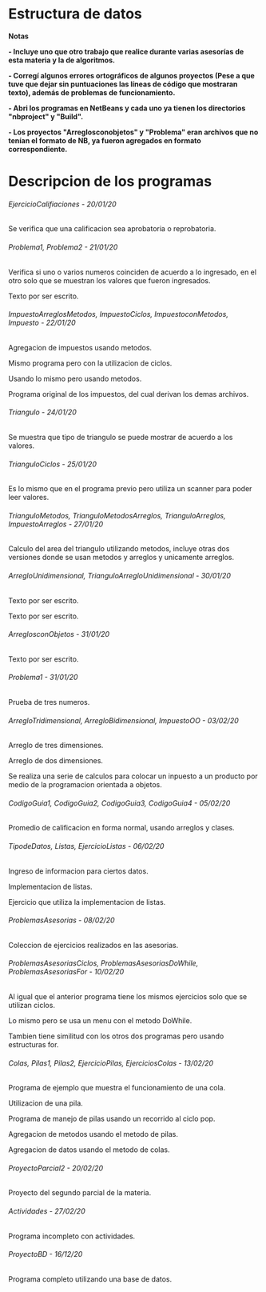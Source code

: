 # Estructura de datos

<!----Notas---->
**Notas**

**- Incluye uno que otro trabajo que realice durante varias asesorías de esta materia y la de algoritmos.**

**- Corregí algunos errores ortográficos de algunos proyectos (Pese a que tuve que dejar sin puntuaciones las líneas de código que mostraran texto), además de problemas de funcionamiento.**

**- Abri los programas en NetBeans y cada uno ya tienen los directorios "nbproject" y "Build".**

**- Los proyectos "Arreglosconobjetos" y "Problema" eran archivos que no tenían el formato de NB, ya fueron agregados en formato correspondiente.**
<!----Separador de las notas---->

<!----Directorio con descripcion de los programas---->
# Descripcion de los programas
###### EjercicioCalifiaciones - 20/01/20
Se verifica que una calificacion sea aprobatoria o reprobatoria.

<!----Separador---->

###### Problema1, Problema2 - 21/01/20
Verifica si uno o varios numeros coinciden de acuerdo a lo ingresado, en el otro solo que se muestran los valores que fueron ingresados.

<!----Separador---->

Texto por ser escrito.

<!----Separador---->

###### ImpuestoArreglosMetodos, ImpuestoCiclos, ImpuestoconMetodos, Impuesto - 22/01/20
Agregacion de impuestos usando metodos.

<!----Separador---->

Mismo programa pero con la utilizacion de ciclos.

<!----Separador---->

Usando lo mismo pero usando metodos.

<!----Separador---->

Programa original de los impuestos, del cual derivan los demas archivos.

<!----Separador---->

###### Triangulo - 24/01/20
Se muestra que tipo de triangulo se puede mostrar de acuerdo a los valores.

<!----Separador---->

###### TrianguloCiclos - 25/01/20
Es lo mismo que en el programa previo pero utiliza un scanner para poder leer valores.

<!----Separador---->

###### TrianguloMetodos, TrianguloMetodosArreglos, TrianguloArreglos, ImpuestoArreglos - 27/01/20
Calculo del area del triangulo utilizando metodos, incluye otras dos versiones donde se usan metodos y arreglos y unicamente arreglos.

###### ArregloUnidimensional, TrianguloArregloUnidimensional - 30/01/20
Texto por ser escrito.

<!----Separador---->

Texto por ser escrito.

<!----Separador---->

###### ArreglosconObjetos - 31/01/20
Texto por ser escrito.

<!----Separador---->

###### Problema1 - 31/01/20
Prueba de tres numeros.

<!----Separador---->

###### ArregloTridimensional, ArregloBidimensional, ImpuestoOO - 03/02/20
Arreglo de tres dimensiones.

<!----Separador---->

Arreglo de dos dimensiones.

<!----Separador---->

Se realiza una serie de calculos para colocar un inpuesto a un producto por medio de la programacion orientada a objetos.

<!----Separador---->

###### CodigoGuia1, CodigoGuia2, CodigoGuia3, CodigoGuia4 - 05/02/20
Promedio de calificacion en forma normal, usando arreglos y clases.

<!----Separador---->

###### TipodeDatos, Listas, EjercicioListas - 06/02/20
Ingreso de informacion para ciertos datos.

<!----Separador---->

Implementacion de listas.

<!----Separador---->

Ejercicio que utiliza la implementacion de listas.

<!----Separador---->

###### ProblemasAsesorias - 08/02/20
Coleccion de ejercicios realizados en las asesorias.

<!----Separador---->

###### ProblemasAsesoriasCiclos, ProblemasAsesoriasDoWhile, ProblemasAsesoriasFor - 10/02/20
Al igual que el anterior programa tiene los mismos ejercicios solo que se utilizan ciclos.

<!----Separador---->

Lo mismo pero se usa un menu con el metodo DoWhile.

<!----Separador---->

Tambien tiene similitud con los otros dos programas pero usando estructuras for.

<!----Separador---->

###### Colas, Pilas1, Pilas2, EjercicioPilas, EjerciciosColas - 13/02/20
Programa de ejemplo que muestra el funcionamiento de una cola.

<!----Separador---->

Utilizacion de una pila.

<!----Separador---->

Programa de manejo de pilas usando un recorrido al ciclo pop.

<!----Separador---->

Agregacion de metodos usando el metodo de pilas.

<!----Separador---->

Agregacion de datos usando el metodo de colas.

<!----Separador---->

###### ProyectoParcial2 - 20/02/20
Proyecto del segundo parcial de la materia.

<!----Separador---->

###### Actividades - 27/02/20
Programa incompleto con actividades.

<!----Separador---->

###### ProyectoBD - 16/12/20
Programa completo utilizando una base de datos.

<!----Separador del directorio con descripcion de los programas---->